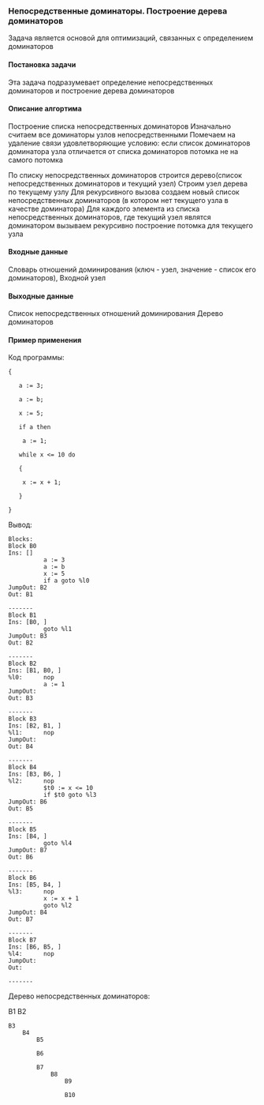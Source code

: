 ### Непосредственные доминаторы. Построение дерева доминаторов

Задача является основой для оптимизаций, связанных с определением доминаторов

#### Постановка задачи

Эта задача подразумевает определение непосредственных доминаторов и построение дерева доминаторов

#### Описание алгортима

Построение списка непосредственных доминаторов
Изначально считаем все доминаторы узлов непосредственными
Помечаем на удаление связи удовлетворяющие условию: если список доминаторов доминатора узла отличается от списка доминаторов потомка не на самого потомка

По списку непосредственных доминаторов строится дерево(список непосредственных доминаторов и текущий узел)
Строим узел дерева по текущему узлу
Для рекурсивного вызова создаем новый список непосредственных доминаторов (в котором нет текущего узла в качестве доминатора)
Для каждого элемента из списка непосредственных доминаторов, где текущий узел являтся доминатором вызываем рекурсивно построение потомка для текущего узла

#### Входные данные

Словарь отношений доминирования (ключ - узел, значение - список его доминаторов), Входной узел

#### Выходные данные

Список непосредственных отношений доминирования
Дерево доминаторов

#### Пример применения

Код программы:

```
{

   a := 3;

   a := b;
  
   x := 5;
  
   if a then

	a := 1;
  
   while x <= 10 do

   {

	x := x + 1;

   }

}
```

Вывод:

```
Blocks:
Block B0
Ins: []
          a := 3
          a := b
          x := 5
          if a goto %l0
JumpOut: B2
Out: B1

-------
Block B1
Ins: [B0, ]
          goto %l1
JumpOut: B3
Out: B2

-------
Block B2
Ins: [B1, B0, ]
%l0:      nop
          a := 1
JumpOut: 
Out: B3

-------
Block B3
Ins: [B2, B1, ]
%l1:      nop
JumpOut: 
Out: B4

-------
Block B4
Ins: [B3, B6, ]
%l2:      nop
          $t0 := x <= 10
          if $t0 goto %l3
JumpOut: B6
Out: B5

-------
Block B5
Ins: [B4, ]
          goto %l4
JumpOut: B7
Out: B6

-------
Block B6
Ins: [B5, B4, ]
%l3:      nop
          x := x + 1
          goto %l2
JumpOut: B4
Out: B7

-------
Block B7
Ins: [B6, B5, ]
%l4:      nop
JumpOut: 
Out: 

-------
```
Дерево непосредственных доминаторов:

B1
	B2

	B3
		B4
			B5

			B6

			B7
				B8
					B9

					B10

